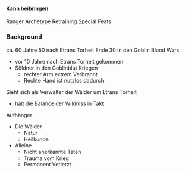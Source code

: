 #### Kann beibringen
Ranger Archetype
Retraining
Special Feats

### Background
ca. 60 Jahre
50 nach Etrans Torheit
Ende 30 in den Goblin Blood Wars
- vor 10 Jahre nach Etrans Torheit gekommen
- Söldner in den Goblinblut Kriegen
	- rechter Arm extrem Verbrannt
	- Rechte Hand ist nutzlos dadurch

Sieht sich als Verwalter der Wälder um Etrans Torheit
- hält die Balance der Wildniss in Takt

Aufhänger
- Die Wälder
	- Natur
	- Heilkunde
- Alleine
	- Nicht anerkannte Taten
	- Trauma vom Krieg
	- Permanent Verletzt

